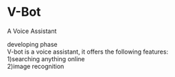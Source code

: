 # V-Bot
A Voice Assistant

developing phase<br>
V-bot is a voice assistant, it offers the following features:<br>
1)searching anything online<br>
2)image recognition
